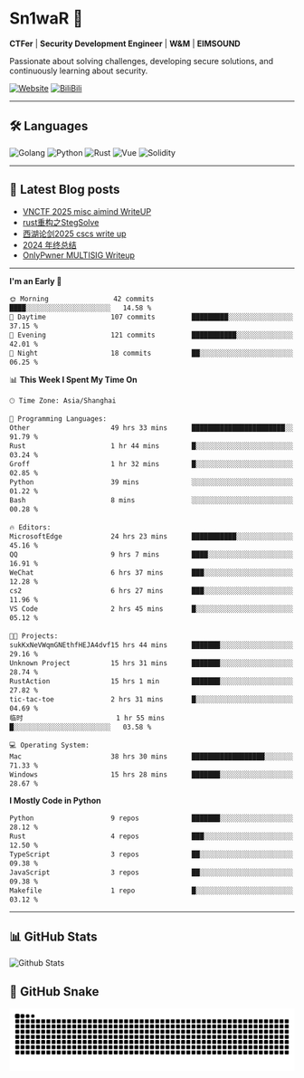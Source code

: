 # Sn1waR 👋

**CTFer** | **Security Development Engineer** | **W&M** | **EIMSOUND**

Passionate about solving challenges, developing secure solutions, and continuously learning about security.

[![Website](https://img.shields.io/website?url=https%3A%2F%2Fwww.snowywar.top)](https://www.snowywar.top) 
[![BiliBili](https://img.shields.io/badge/BiliBili-哔哩哔哩-00A1D6?style=flat&logo=bilibili&logoColor=white)](https://space.bilibili.com/8389161)  

---

## 🛠️ Languages
![Golang](https://img.shields.io/badge/-Golang-00ADD8?style=flat&logo=go&logoColor=white)
![Python](https://img.shields.io/badge/-Python-3776AB?style=flat&logo=python&logoColor=white)
![Rust](https://img.shields.io/badge/-Rust-000000?style=flat&logo=rust&logoColor=white)
![Vue](https://img.shields.io/badge/-Vue.js-4FC08D?style=flat&logo=vue.js&logoColor=white)
![Solidity](https://img.shields.io/badge/-Solidity-363636?style=flat&logo=solidity&logoColor=white)

---
## 📖 Latest Blog posts
<!-- BLOG-POST-LIST:START -->
- [VNCTF 2025 misc aimind WriteUP](https://www.snowywar.top/4546.html)
- [rust重构之StegSolve](https://www.snowywar.top/4541.html)
- [西湖论剑2025 cscs write up](https://www.snowywar.top/4527.html)
- [2024 年终总结](https://www.snowywar.top/4525.html)
- [OnlyPwner MULTISIG Writeup](https://www.snowywar.top/4507.html)
<!-- BLOG-POST-LIST:END -->
---
<!--START_SECTION:waka-->
**I'm an Early 🐤** 

```text
🌞 Morning                42 commits          ████░░░░░░░░░░░░░░░░░░░░░   14.58 % 
🌆 Daytime                107 commits         █████████░░░░░░░░░░░░░░░░   37.15 % 
🌃 Evening                121 commits         ███████████░░░░░░░░░░░░░░   42.01 % 
🌙 Night                  18 commits          ██░░░░░░░░░░░░░░░░░░░░░░░   06.25 % 
```


📊 **This Week I Spent My Time On** 

```text
🕑︎ Time Zone: Asia/Shanghai

💬 Programming Languages: 
Other                    49 hrs 33 mins      ███████████████████████░░   91.79 % 
Rust                     1 hr 44 mins        █░░░░░░░░░░░░░░░░░░░░░░░░   03.24 % 
Groff                    1 hr 32 mins        █░░░░░░░░░░░░░░░░░░░░░░░░   02.85 % 
Python                   39 mins             ░░░░░░░░░░░░░░░░░░░░░░░░░   01.22 % 
Bash                     8 mins              ░░░░░░░░░░░░░░░░░░░░░░░░░   00.28 % 

🔥 Editors: 
MicrosoftEdge            24 hrs 23 mins      ███████████░░░░░░░░░░░░░░   45.16 % 
QQ                       9 hrs 7 mins        ████░░░░░░░░░░░░░░░░░░░░░   16.91 % 
WeChat                   6 hrs 37 mins       ███░░░░░░░░░░░░░░░░░░░░░░   12.28 % 
cs2                      6 hrs 27 mins       ███░░░░░░░░░░░░░░░░░░░░░░   11.96 % 
VS Code                  2 hrs 45 mins       █░░░░░░░░░░░░░░░░░░░░░░░░   05.12 % 

🐱‍💻 Projects: 
sukKxNeVWqmGNEthfHEJA4dvf15 hrs 44 mins      ███████░░░░░░░░░░░░░░░░░░   29.16 % 
Unknown Project          15 hrs 31 mins      ███████░░░░░░░░░░░░░░░░░░   28.74 % 
RustAction               15 hrs 1 min        ███████░░░░░░░░░░░░░░░░░░   27.82 % 
tic-tac-toe              2 hrs 31 mins       █░░░░░░░░░░░░░░░░░░░░░░░░   04.69 % 
临时                       1 hr 55 mins        █░░░░░░░░░░░░░░░░░░░░░░░░   03.58 % 

💻 Operating System: 
Mac                      38 hrs 30 mins      ██████████████████░░░░░░░   71.33 % 
Windows                  15 hrs 28 mins      ███████░░░░░░░░░░░░░░░░░░   28.67 % 
```

**I Mostly Code in Python** 

```text
Python                   9 repos             ███████░░░░░░░░░░░░░░░░░░   28.12 % 
Rust                     4 repos             ███░░░░░░░░░░░░░░░░░░░░░░   12.50 % 
TypeScript               3 repos             ██░░░░░░░░░░░░░░░░░░░░░░░   09.38 % 
JavaScript               3 repos             ██░░░░░░░░░░░░░░░░░░░░░░░   09.38 % 
Makefile                 1 repo              █░░░░░░░░░░░░░░░░░░░░░░░░   03.12 % 
```




<!--END_SECTION:waka-->
---

## 📊 GitHub Stats
![Github Stats](https://github-readme-stats.vercel.app/api?username=jiayuqi7813&show_icons=true&theme=radical)

## 🐍 GitHub Snake
<picture>
  <source media="(prefers-color-scheme: dark)" srcset="https://raw.githubusercontent.com/jiayuqi7813/jiayuqi7813/output/github-contribution-grid-snake-dark.svg">
  <source media="(prefers-color-scheme: light)" srcset="https://raw.githubusercontent.com/jiayuqi7813/jiayuqi7813/output/github-contribution-grid-snake.svg">
  <img alt="github contribution grid snake animation" src="https://raw.githubusercontent.com/jiayuqi7813/jiayuqi7813/output/github-contribution-grid-snake.svg">
</picture>

